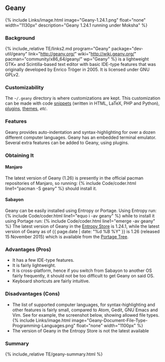 ## Geany
{% include Links/image.html image="Geany-1.24.1.png" float="none" width="1130px" description="Geany 1.24.1 running under Moksha" %}

### Background
{% include_relative TE/links2.md program="Geany" package="dev-util/geany" link="http://geany.org/" wiki="http://wiki.geany.org/" pacman="community/x86_64/geany/" wp="Geany" %} is a lightweight GTK+ and Scintilla-based text editor with basic IDE-type features that was originally developed by Enrico Tr&ouml;ger in 2005. It is licensed under GNU GPLv2.

### Customizability
The `~/.geany` directory is where customizations are kept. This customization can be made with code [snippets](http://www.geany.org/Download/Extras) (written in HTML, LaTeX, PHP and Python), [plugins](http://www.geany.org/Support/Plugins), [themes](https://github.com/geany/geany-themes/), *etc*.

### Features
Geany provides auto-indentation and syntax-highlighting for over a dozen different computer languages. Geany has an embedded terminal emulator. Several extra features can be added to Geany, using plugins.

### Obtaining It
#### Manjaro
The latest version of Geany (1.26) is presently in the official pacman repositories of Manjaro, so running:
{% include Code/coder.html line1="pacman -S geany" %}
should install it.

#### Sabayon
Geany can be easily installed using Entropy or Portage. Using Entropy run:
{% include Code/coder.html line1="equo i -av geany" %}
while to install it using Portage run:
{% include Code/coder.html line1="emerge -av geany" %}
The latest version of Geany in the [Entropy Store](https://packages.sabayon.org/show/geany,126394,sabayon-weekly,amd64,5,standard) is 1.24.1, while the latest version of Geany as of {{ page.date | date: "%d %B %Y" }} is 1.26 (released 15 November 2015) which is available from the [Portage Tree](https://packages.gentoo.org/packages/dev-util/geany).

### Advantages (Pros)
* It has a few IDE-type features.
* It is fairly lightweight.
* It is cross-platform, hence if you switch from Sabayon to another OS fairly frequently, it should not be too difficult to get Geany on said OS.
* Keyboard shortcuts are fairly intuitive.

### Disadvantages (Cons)
* The list of supported computer languages, for syntax-highlighting and other features is fairly small, compared to Atom, Gedit, GNU Emacs and Vim. See for example, the screenshot below, showing allowed file types.
{% include Links/image.html image="Geany-Document-File-Type-Programming-Languages.png" float="none" width="1100px" %}
* The version of Geany in the Entropy Store is not the latest available

### Summary
{% include_relative TE/geany-summary.html %}
